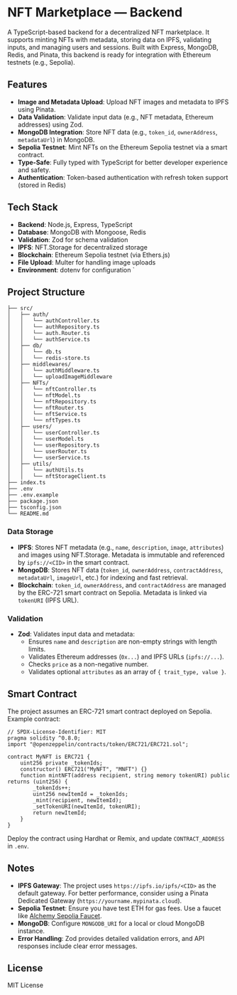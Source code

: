 # NFT Marketplace — Backend

A TypeScript-based backend for a decentralized NFT marketplace. It supports minting NFTs with metadata, storing data on IPFS, validating inputs, and managing users and sessions. Built with Express, MongoDB, Redis, and Pinata, this backend is ready for integration with Ethereum testnets (e.g., Sepolia).

## Features

- **Image and Metadata Upload**: Upload NFT images and metadata to IPFS using Pinata.
- **Data Validation**: Validate input data (e.g., NFT metadata, Ethereum addresses) using Zod.
- **MongoDB Integration**: Store NFT data (e.g., `token_id`, `ownerAddress`, `metadataUrl`) in MongoDB.
- **Sepolia Testnet**: Mint NFTs on the Ethereum Sepolia testnet via a smart contract.
- **Type-Safe**: Fully typed with TypeScript for better developer experience and safety.
- **Authentication**: Token-based authentication with refresh token support (stored in Redis)

## Tech Stack

- **Backend**: Node.js, Express, TypeScript
- **Database**: MongoDB with Mongoose, Redis
- **Validation**: Zod for schema validation
- **IPFS**: NFT.Storage for decentralized storage
- **Blockchain**: Ethereum Sepolia testnet (via Ethers.js)
- **File Upload**: Multer for handling image uploads
- **Environment**: dotenv for configuration
  `

## Project Structure

```plaintext
├── src/
│   ├── auth/
│   │   └── authController.ts
│   │   └── authRepository.ts
│   │   └── auth.Router.ts
│   │   └── authService.ts
│   ├── db/
│   │   └── db.ts
│   │   └── redis-store.ts
│   ├── middlewares/
│   │   └── authMiddleware.ts
│   │   └── uploadImageMiddleware
│   ├── NFTs/
│   │   └── nftController.ts
│   │   └── nftModel.ts
│   │   └── nftRepository.ts
│   │   └── nftRouter.ts
│   │   └── nftService.ts
│   │   └── nftTypes.ts
│   ├── users/
│   │   └── userController.ts
│   │   └── userModel.ts
│   │   └── userRepository.ts
│   │   └── userRouter.ts
│   │   └── userService.ts
│   ├── utils/
│   │   └── authUtils.ts
│   │   └── nftStorageClient.ts
├── index.ts
├── .env
├── .env.example
├── package.json
├── tsconfig.json
└── README.md
```

### Data Storage

- **IPFS**: Stores NFT metadata (e.g., `name`, `description`, `image`, `attributes`) and images using NFT.Storage. Metadata is immutable and referenced by `ipfs://<CID>` in the smart contract.
- **MongoDB**: Stores NFT data (`token_id`, `ownerAddress`, `contractAddress`, `metadataUrl`, `imageUrl`, etc.) for indexing and fast retrieval.
- **Blockchain**: `token_id`, `ownerAddress`, and `contractAddress` are managed by the ERC-721 smart contract on Sepolia. Metadata is linked via `tokenURI` (IPFS URL).

### Validation

- **Zod**: Validates input data and metadata:
  - Ensures `name` and `description` are non-empty strings with length limits.
  - Validates Ethereum addresses (`0x...`) and IPFS URLs (`ipfs://...`).
  - Checks `price` as a non-negative number.
  - Validates optional `attributes` as an array of `{ trait_type, value }`.

## Smart Contract

The project assumes an ERC-721 smart contract deployed on Sepolia. Example contract:

```solidity
// SPDX-License-Identifier: MIT
pragma solidity ^0.8.0;
import "@openzeppelin/contracts/token/ERC721/ERC721.sol";

contract MyNFT is ERC721 {
    uint256 private _tokenIds;
    constructor() ERC721("MyNFT", "MNFT") {}
    function mintNFT(address recipient, string memory tokenURI) public returns (uint256) {
        _tokenIds++;
        uint256 newItemId = _tokenIds;
        _mint(recipient, newItemId);
        _setTokenURI(newItemId, tokenURI);
        return newItemId;
    }
}
```

Deploy the contract using Hardhat or Remix, and update `CONTRACT_ADDRESS` in `.env`.

## Notes

- **IPFS Gateway**: The project uses `https://ipfs.io/ipfs/<CID>` as the default gateway. For better performance, consider using a Pinata Dedicated Gateway (`https://yourname.mypinata.cloud`).
- **Sepolia Testnet**: Ensure you have test ETH for gas fees. Use a faucet like [Alchemy Sepolia Faucet](https://sepoliafaucet.com).
- **MongoDB**: Configure `MONGODB_URI` for a local or cloud MongoDB instance.
- **Error Handling**: Zod provides detailed validation errors, and API responses include clear error messages.

## License

MIT License
